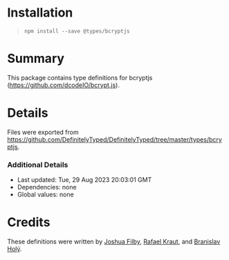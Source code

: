 # Installation
> `npm install --save @types/bcryptjs`

# Summary
This package contains type definitions for bcryptjs (https://github.com/dcodeIO/bcrypt.js).

# Details
Files were exported from https://github.com/DefinitelyTyped/DefinitelyTyped/tree/master/types/bcryptjs.

### Additional Details
 * Last updated: Tue, 29 Aug 2023 20:03:01 GMT
 * Dependencies: none
 * Global values: none

# Credits
These definitions were written by [Joshua Filby](https://github.com/Joshua-F), [Rafael Kraut](https://github.com/RafaelKr), and [Branislav Holý](https://github.com/branoholy).
